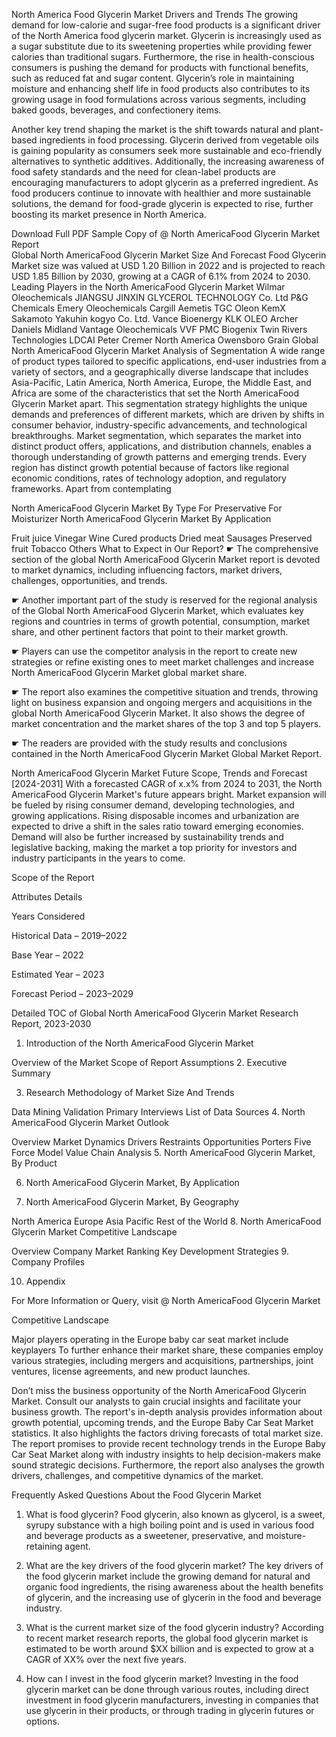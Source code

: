 North America Food Glycerin Market Drivers and Trends
The growing demand for low-calorie and sugar-free food products is a significant driver of the North America food glycerin market. Glycerin is increasingly used as a sugar substitute due to its sweetening properties while providing fewer calories than traditional sugars. Furthermore, the rise in health-conscious consumers is pushing the demand for products with functional benefits, such as reduced fat and sugar content. Glycerin’s role in maintaining moisture and enhancing shelf life in food products also contributes to its growing usage in food formulations across various segments, including baked goods, beverages, and confectionery items.

Another key trend shaping the market is the shift towards natural and plant-based ingredients in food processing. Glycerin derived from vegetable oils is gaining popularity as consumers seek more sustainable and eco-friendly alternatives to synthetic additives. Additionally, the increasing awareness of food safety standards and the need for clean-label products are encouraging manufacturers to adopt glycerin as a preferred ingredient. As food producers continue to innovate with healthier and more sustainable solutions, the demand for food-grade glycerin is expected to rise, further boosting its market presence in North America.

Download Full PDF Sample Copy of @ North AmericaFood Glycerin Market Report  
Global North AmericaFood Glycerin Market Size And Forecast
Food Glycerin Market size was valued at USD 1.20 Billion in 2022 and is projected to reach USD 1.85 Billion by 2030, growing at a CAGR of 6.1% from 2024 to 2030.
Leading Players in the North AmericaFood Glycerin Market
Wilmar Oleochemicals
JIANGSU JINXIN GLYCEROL TECHNOLOGY Co. Ltd
P&G Chemicals
Emery Oleochemicals
Cargill
Aemetis
TGC
Oleon
KemX
Sakamoto Yakuhin kogyo Co. Ltd.
Vance Bioenergy
KLK OLEO
Archer Daniels Midland
Vantage Oleochemicals
VVF
PMC Biogenix
Twin Rivers Technologies
LDCAI
Peter Cremer North America
Owensboro Grain
Global North AmericaFood Glycerin Market Analysis of Segmentation
A wide range of product types tailored to specific applications, end-user industries from a variety of sectors, and a geographically diverse landscape that includes Asia-Pacific, Latin America, North America, Europe, the Middle East, and Africa are some of the characteristics that set the North AmericaFood Glycerin Market apart. This segmentation strategy highlights the unique demands and preferences of different markets, which are driven by shifts in consumer behavior, industry-specific advancements, and technological breakthroughs. Market segmentation, which separates the market into distinct product offers, applications, and distribution channels, enables a thorough understanding of growth patterns and emerging trends. Every region has distinct growth potential because of factors like regional economic conditions, rates of technology adoption, and regulatory frameworks. Apart from contemplating

North AmericaFood Glycerin Market By Type
For Preservative
For Moisturizer
North AmericaFood Glycerin Market By Application

Fruit juice
Vinegar
Wine
Cured products
Dried meat
Sausages
Preserved fruit
Tobacco
Others
What to Expect in Our Report?
☛ The comprehensive section of the global North AmericaFood Glycerin Market report is devoted to market dynamics, including influencing factors, market drivers, challenges, opportunities, and trends.

☛ Another important part of the study is reserved for the regional analysis of the Global North AmericaFood Glycerin Market, which evaluates key regions and countries in terms of growth potential, consumption, market share, and other pertinent factors that point to their market growth.

☛ Players can use the competitor analysis in the report to create new strategies or refine existing ones to meet market challenges and increase North AmericaFood Glycerin Market global market share.

☛ The report also examines the competitive situation and trends, throwing light on business expansion and ongoing mergers and acquisitions in the global North AmericaFood Glycerin Market. It also shows the degree of market concentration and the market shares of the top 3 and top 5 players.

☛ The readers are provided with the study results and conclusions contained in the North AmericaFood Glycerin Market Global Market Report.

North AmericaFood Glycerin Market Future Scope, Trends and Forecast [2024-2031]
With a forecasted CAGR of x.x% from 2024 to 2031, the North AmericaFood Glycerin Market's future appears bright. Market expansion will be fueled by rising consumer demand, developing technologies, and growing applications. Rising disposable incomes and urbanization are expected to drive a shift in the sales ratio toward emerging economies. Demand will also be further increased by sustainability trends and legislative backing, making the market a top priority for investors and industry participants in the years to come.

Scope of the Report

Attributes Details

Years Considered

Historical Data – 2019–2022

Base Year – 2022

Estimated Year – 2023

Forecast Period – 2023–2029

Detailed TOC of Global North AmericaFood Glycerin Market Research Report, 2023-2030
1. Introduction of the North AmericaFood Glycerin Market

Overview of the Market
Scope of Report
Assumptions
2. Executive Summary

3. Research Methodology of Market Size And Trends

Data Mining
Validation
Primary Interviews
List of Data Sources
4. North AmericaFood Glycerin Market Outlook

Overview
Market Dynamics
Drivers
Restraints
Opportunities
Porters Five Force Model
Value Chain Analysis
5. North AmericaFood Glycerin Market, By Product

6. North AmericaFood Glycerin Market, By Application

7. North AmericaFood Glycerin Market, By Geography

North America
Europe
Asia Pacific
Rest of the World
8. North AmericaFood Glycerin Market Competitive Landscape

Overview
Company Market Ranking
Key Development Strategies
9. Company Profiles

10. Appendix

For More Information or Query, visit @ North AmericaFood Glycerin Market

Competitive Landscape

Major players operating in the Europe baby car seat market include keyplayers To further enhance their market share, these companies employ various strategies, including mergers and acquisitions, partnerships, joint ventures, license agreements, and new product launches.

Don’t miss the business opportunity of the North AmericaFood Glycerin Market. Consult our analysts to gain crucial insights and facilitate your business growth.
The report's in-depth analysis provides information about growth potential, upcoming trends, and the Europe Baby Car Seat Market statistics. It also highlights the factors driving forecasts of total market size. The report promises to provide recent technology trends in the Europe Baby Car Seat Market along with industry insights to help decision-makers make sound strategic decisions. Furthermore, the report also analyses the growth drivers, challenges, and competitive dynamics of the market.

Frequently Asked Questions About the Food Glycerin Market
1. What is food glycerin?
Food glycerin, also known as glycerol, is a sweet, syrupy substance with a high boiling point and is used in various food and beverage products as a sweetener, preservative, and moisture-retaining agent.

2. What are the key drivers of the food glycerin market?
The key drivers of the food glycerin market include the growing demand for natural and organic food ingredients, the rising awareness about the health benefits of glycerin, and the increasing use of glycerin in the food and beverage industry.

3. What is the current market size of the food glycerin industry?
According to recent market research reports, the global food glycerin market is estimated to be worth around $XX billion and is expected to grow at a CAGR of XX% over the next five years.


20. How can I invest in the food glycerin market?
Investing in the food glycerin market can be done through various routes, including direct investment in food glycerin manufacturers, investing in companies that use glycerin in their products, or through trading in glycerin futures or options.
